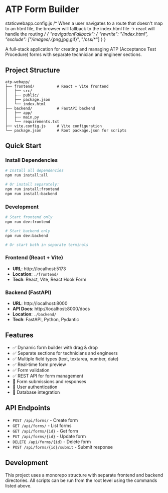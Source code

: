 # ATP Form Builder

staticwebapp.config.js
/*
When a user navigates to a route that doesn't map to an html file, the browser will fallback to the index.html file -> react will handle the routing
*/
{
    "navigationFallback": {
      "rewrite": "/index.html",
      "exclude": ["/images/*.{png,jpg,gif}", "/css/*"]
    }
  }
  
A full-stack application for creating and managing ATP (Acceptance Test Procedure) forms with separate technician and engineer sections.

## Project Structure

```
atp-webapp/
├── frontend/          # React + Vite frontend
│   ├── src/
│   ├── public/
│   ├── package.json
│   └── index.html
├── backend/           # FastAPI backend
│   ├── app/
│   ├── main.py
│   └── requirements.txt
├── vite.config.js     # Vite configuration
└── package.json       # Root package.json for scripts
```

## Quick Start

### Install Dependencies

```bash
# Install all dependencies
npm run install:all

# Or install separately:
npm run install:frontend
npm run install:backend
```

### Development

```bash
# Start frontend only
npm run dev:frontend

# Start backend only  
npm run dev:backend

# Or start both in separate terminals
```

### Frontend (React + Vite)
- **URL**: http://localhost:5173
- **Location**: `./frontend/`
- **Tech**: React, Vite, React Hook Form

### Backend (FastAPI)
- **URL**: http://localhost:8000
- **API Docs**: http://localhost:8000/docs
- **Location**: `./backend/`
- **Tech**: FastAPI, Python, Pydantic

## Features

- ✅ Dynamic form builder with drag & drop
- ✅ Separate sections for technicians and engineers
- ✅ Multiple field types (text, textarea, number, date)
- ✅ Real-time form preview
- ✅ Form validation
- ✅ REST API for form management
- 🔄 Form submissions and responses
- 🔄 User authentication
- 🔄 Database integration

## API Endpoints

- `POST /api/forms/` - Create form
- `GET /api/forms/` - List forms
- `GET /api/forms/{id}` - Get form
- `PUT /api/forms/{id}` - Update form
- `DELETE /api/forms/{id}` - Delete form
- `POST /api/forms/{id}/submit` - Submit response

## Development

This project uses a monorepo structure with separate frontend and backend directories. All scripts can be run from the root level using the commands listed above.